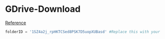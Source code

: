 # GDrive-Download
[Reference](https://developers.google.com/drive/api/v3/quickstart/python)

```python
folderID = '1SZ4a2j_rpHKTCSed8PSK7D5uopXUBasd' #Replace this with your own folder
```
